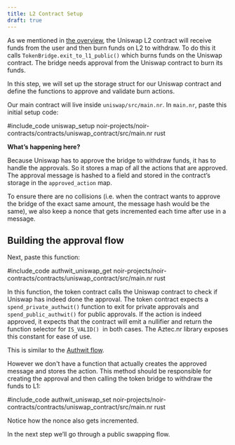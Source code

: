```yaml
---
title: L2 Contract Setup
draft: true
---
```


As we mentioned in [the overview](./main.md), the Uniswap L2 contract will receive funds from the user and then burn funds on L2 to withdraw. To do this it calls `TokenBridge.exit_to_l1_public()` which burns funds on the Uniswap contract. The bridge needs approval from the Uniswap contract to burn its funds.

In this step, we will set up the storage struct for our Uniswap contract and define the functions to approve and validate burn actions.

Our main contract will live inside `uniswap/src/main.nr`. In `main.nr`, paste this initial setup code:

#include_code uniswap_setup noir-projects/noir-contracts/contracts/uniswap_contract/src/main.nr rust

**What’s happening here?**

Because Uniswap has to approve the bridge to withdraw funds, it has to handle the approvals. So it stores a map of all the actions that are approved. The approval message is hashed to a field and stored in the contract’s storage in the `approved_action` map.

To ensure there are no collisions (i.e. when the contract wants to approve the bridge of the exact same amount, the message hash would be the same), we also keep a nonce that gets incremented each time after use in a message.

## Building the approval flow

Next, paste this function:

#include_code authwit_uniswap_get noir-projects/noir-contracts/contracts/uniswap_contract/src/main.nr rust

In this function, the token contract calls the Uniswap contract to check if Uniswap has indeed done the approval. 
The token contract expects a `spend_private_authwit()` function to exit for private approvals and `spend_public_authwit()` for public approvals. 
If the action is indeed approved, it expects that the contract will emit a nullifier and return the function selector for `IS_VALID()`  in both cases. 
The Aztec.nr library exposes this constant for ease of use. 

This is similar to the [Authwit flow](../../contracts/resources/common_patterns/authwit.md).

However we don't have a function that actually creates the approved message and stores the action. This method should be responsible for creating the approval and then calling the token bridge to withdraw the funds to L1:

#include_code authwit_uniswap_set noir-projects/noir-contracts/contracts/uniswap_contract/src/main.nr rust

Notice how the nonce also gets incremented.

In the next step we’ll go through a public swapping flow.
